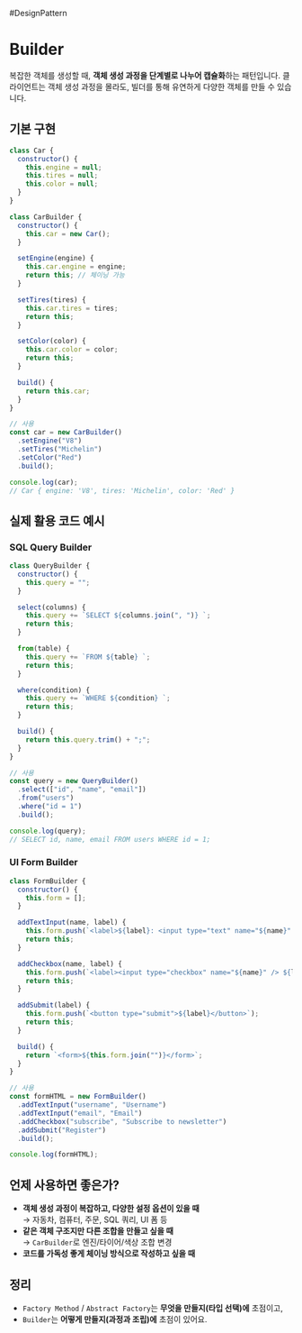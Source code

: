 #DesignPattern 

# Builder

복잡한 객체를 생성할 때, **객체 생성 과정을 단계별로 나누어 캡슐화**하는 패턴입니다.
클라이언트는 객체 생성 과정을 몰라도, 빌더를 통해 유연하게 다양한 객체를 만들 수 있습니다.

## 기본 구현

```js
class Car {
  constructor() {
    this.engine = null;
    this.tires = null;
    this.color = null;
  }
}

class CarBuilder {
  constructor() {
    this.car = new Car();
  }

  setEngine(engine) {
    this.car.engine = engine;
    return this; // 체이닝 가능
  }

  setTires(tires) {
    this.car.tires = tires;
    return this;
  }

  setColor(color) {
    this.car.color = color;
    return this;
  }

  build() {
    return this.car;
  }
}

// 사용
const car = new CarBuilder()
  .setEngine("V8")
  .setTires("Michelin")
  .setColor("Red")
  .build();

console.log(car);
// Car { engine: 'V8', tires: 'Michelin', color: 'Red' }
```

## 실제 활용 코드 예시

### SQL Query Builder
```js
class QueryBuilder {
  constructor() {
    this.query = "";
  }

  select(columns) {
    this.query += `SELECT ${columns.join(", ")} `;
    return this;
  }

  from(table) {
    this.query += `FROM ${table} `;
    return this;
  }

  where(condition) {
    this.query += `WHERE ${condition} `;
    return this;
  }

  build() {
    return this.query.trim() + ";";
  }
}

// 사용
const query = new QueryBuilder()
  .select(["id", "name", "email"])
  .from("users")
  .where("id = 1")
  .build();

console.log(query); 
// SELECT id, name, email FROM users WHERE id = 1;
```

### UI Form Builder
```js
class FormBuilder {
  constructor() {
    this.form = [];
  }

  addTextInput(name, label) {
    this.form.push(`<label>${label}: <input type="text" name="${name}" /></label>`);
    return this;
  }

  addCheckbox(name, label) {
    this.form.push(`<label><input type="checkbox" name="${name}" /> ${label}</label>`);
    return this;
  }

  addSubmit(label) {
    this.form.push(`<button type="submit">${label}</button>`);
    return this;
  }

  build() {
    return `<form>${this.form.join("")}</form>`;
  }
}

// 사용
const formHTML = new FormBuilder()
  .addTextInput("username", "Username")
  .addTextInput("email", "Email")
  .addCheckbox("subscribe", "Subscribe to newsletter")
  .addSubmit("Register")
  .build();

console.log(formHTML);
```

## 언제 사용하면 좋은가?

- **객체 생성 과정이 복잡하고, 다양한 설정 옵션이 있을 때**  
    → 자동차, 컴퓨터, 주문, SQL 쿼리, UI 폼 등
- **같은 객체 구조지만 다른 조합을 만들고 싶을 때**  
    → `CarBuilder`로 엔진/타이어/색상 조합 변경
- **코드를 가독성 좋게 체이닝 방식으로 작성하고 싶을 때**

## 정리

- `Factory Method` / `Abstract Factory`는 **무엇을 만들지(타입 선택)에** 초점이고,
- `Builder`는 **어떻게 만들지(과정과 조립)에** 초점이 있어요.